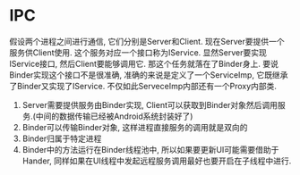 # IPC

假设两个进程之间进行通信, 它们分别是Server和Client.
现在Server要提供一个服务供Client使用. 这个服务对应一个接口称为IService.
显然Server要实现IService接口, 然后Client要能够调用它. 那这个任务就落在了Binder身上.
要说Binder实现这个接口不是很准确, 准确的来说是定义了一个ServiceImp, 它既继承了Binder又实现了IService.
不仅如此ServeceImp内部还有一个Proxy内部类.

1. Server需要提供服务由Binder实现, Client可以获取到Binder对象然后调用服务.(中间的数据传输已经被Android系统封装好了)
2. Binder可以传输Binder对象, 这样进程直接服务的调用就是双向的
3. Binder归属于特定进程
4. Binder中的方法运行在Binder线程池中, 所以如果要更新UI可能需要借助于Hander, 同样如果在UI线程中发起远程服务调用最好也要开启在子线程中进行.

